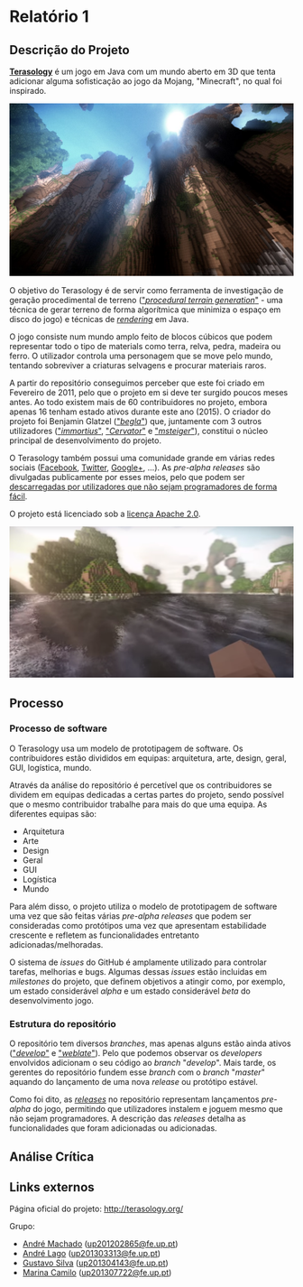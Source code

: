 # Relatório 1

## Descrição do Projeto

[**Terasology**](http://terasology.org/) é um jogo em Java com um mundo aberto em 3D que tenta adicionar alguma sofisticação ao jogo da Mojang, "Minecraft", no qual foi inspirado.

![Terasology Gameplay 1](/ESOF-docs/resources/gameplay1.jpg)

O objetivo do Terasology é de servir como ferramenta de investigação de geração procedimental de terreno (["*procedural terrain generation*"](https://en.wikipedia.org/wiki/Procedural_generation) - uma técnica de gerar terreno de forma algorítmica que minimiza o espaço em disco do jogo) e técnicas de [*rendering*](https://en.wikipedia.org/wiki/Rendering_(computer_graphics)) em Java.

O jogo consiste num mundo amplo feito de blocos cúbicos que podem representar todo o tipo de materials como terra, relva, pedra, madeira ou ferro. O utilizador controla uma personagem que se move pelo mundo, tentando sobreviver a criaturas selvagens e procurar materiais raros.

A partir do repositório conseguimos perceber que este foi criado em Fevereiro de 2011, pelo que o projeto em si deve ter surgido poucos meses antes. Ao todo existem mais de 60 contribuidores no projeto, embora apenas 16 tenham estado ativos durante este ano (2015). O criador do projeto foi Benjamin Glatzel (["*begla*"](https://github.com/begla)) que, juntamente com 3 outros utilizadores (["*immortius*"](https://github.com/immortius), ["*Cervator*"](https://github.com/Cervator) e ["*msteiger*"](https://github.com/msteiger)), constitui o núcleo principal de desenvolvimento do projeto.

O Terasology também possui uma comunidade grande em várias redes sociais ([Facebook](https://www.facebook.com/Terasology), [Twitter](https://twitter.com/terasology), [Google+](https://plus.google.com/103835217961917018533/posts), ...).
As *pre-alpha releases* são divulgadas publicamente por esses meios, pelo que podem ser [descarregadas por utilizadores que não sejam programadores de forma fácil](https://github.com/MovingBlocks/Terasology/releases).

O projeto está licenciado sob a [licença Apache 2.0](http://www.apache.org/licenses/LICENSE-2.0.html).

![Terasology Gameplay 2](/ESOF-docs/resources/gameplay2.png)

## Processo

### Processo de software

O Terasology usa um modelo de prototipagem de software.
Os contribuidores estão divididos em equipas: arquitetura, arte, design, geral, GUI, logística, mundo.

Através da análise do repositório é percetível que os contribuidores se dividem em equipas dedicadas a certas partes do projeto, sendo possível que o mesmo contribuidor trabalhe para mais do que uma equipa. As diferentes equipas são:
 - Arquitetura
 - Arte
 - Design
 - Geral
 - GUI
 - Logística
 - Mundo
 
Para além disso, o projeto utiliza o modelo de prototipagem de software uma vez que são feitas várias *pre-alpha releases* que podem ser consideradas como protótipos uma vez que apresentam estabilidade crescente e refletem as funcionalidades entretanto adicionadas/melhoradas.

O sistema de *issues* do GitHub é amplamente utilizado para controlar tarefas, melhorias e bugs. Algumas dessas *issues* estão incluidas em *milestones* do projeto, que definem objetivos a atingir como, por exemplo, um estado considerável *alpha* e um estado considerável *beta* do desenvolvimento jogo.

### Estrutura do repositório

O repositório tem diversos *branches*, mas apenas alguns estão ainda ativos (["*develop*"](https://github.com/andrelago13/Terasology/tree/develop) e ["*weblate*"](https://github.com/andrelago13/Terasology/tree/weblate)). Pelo que podemos observar os *developers* envolvidos adicionam o seu código ao *branch* "*develop*". Mais tarde, os gerentes do repositório fundem esse *branch* com o *branch* "*master*" aquando do lançamento de uma nova *release* ou protótipo estável.

Como foi dito, as [*releases*](https://github.com/MovingBlocks/Terasology/releases) no repositório representam lançamentos *pre-alpha* do jogo, permitindo que utilizadores instalem e joguem mesmo que não sejam programadores. A descrição das *releases* detalha as funcionalidades que foram adicionadas ou adicionadas.

## Análise Crítica

## Links externos

Página oficial do projeto: http://terasology.org/

Grupo:
 - [André Machado](https://github.com/andremachado94) (up201202865@fe.up.pt)
 - [André Lago](https://github.com/andrelago13) (up201303313@fe.up.pt)
 - [Gustavo Silva](https://github.com/gtugablue) (up201304143@fe.up.pt)
 - [Marina Camilo](https://github.com/Aniiram) (up201307722@fe.up.pt)

